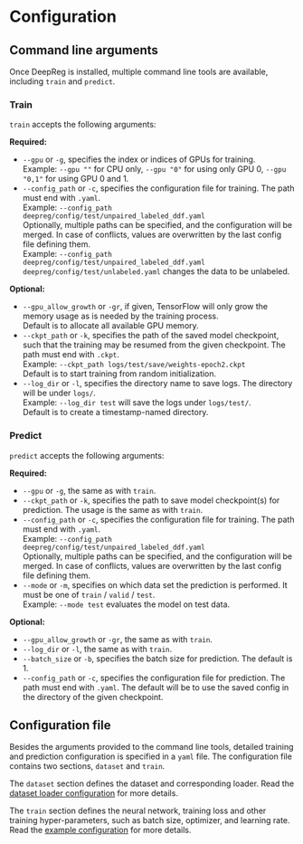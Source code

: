 # Configuration

## Command line arguments

Once DeepReg is installed, multiple command line tools are available, including `train`
and `predict`.

### Train

`train` accepts the following arguments:

**Required:**

- `--gpu` or `-g`, specifies the index or indices of GPUs for training.<br> Example:
  `--gpu ""` for CPU only, `--gpu "0"` for using only GPU 0, `--gpu "0,1"` for using GPU
  0 and 1.
- `--config_path` or `-c`, specifies the configuration file for training. The path must
  end with `.yaml`.<br> Example:
  `--config_path deepreg/config/test/unpaired_labeled_ddf.yaml`<br> Optionally, multiple
  paths can be specified, and the configuration will be merged. In case of conflicts,
  values are overwritten by the last config file defining them.<br> Example:
  `--config_path deepreg/config/test/unpaired_labeled_ddf.yaml deepreg/config/test/unlabeled.yaml`
  changes the data to be unlabeled.

**Optional:**

- `--gpu_allow_growth` or `-gr`, if given, TensorFlow will only grow the memory usage as
  is needed by the training process.<br> Default is to allocate all available GPU
  memory.
- `--ckpt_path` or `-k`, specifies the path of the saved model checkpoint, such that the
  training may be resumed from the given checkpoint. The path must end with `.ckpt`.<br>
  Example: `--ckpt_path logs/test/save/weights-epoch2.ckpt`<br> Default is to start
  training from random initialization.
- `--log_dir` or `-l`, specifies the directory name to save logs. The directory will be
  under `logs/`.<br> Example: `--log_dir test` will save the logs under `logs/test/`.
  <br> Default is to create a timestamp-named directory.

### Predict

`predict` accepts the following arguments:

**Required:**

- `--gpu` or `-g`, the same as with `train`.
- `--ckpt_path` or `-k`, specifies the path to save model checkpoint(s) for prediction.
  The usage is the same as with `train`.
- `--config_path` or `-c`, specifies the configuration file for training. The path must
  end with `.yaml`.<br> Example:
  `--config_path deepreg/config/test/unpaired_labeled_ddf.yaml`<br> Optionally, multiple
  paths can be specified, and the configuration will be merged. In case of conflicts,
  values are overwritten by the last config file defining them.
- `--mode` or `-m`, specifies on which data set the prediction is performed. It must be
  one of `train` / `valid` / `test`.<br> Example: `--mode test` evaluates the model on
  test data.

**Optional:**

- `--gpu_allow_growth` or `-gr`, the same as with `train`.
- `--log_dir` or `-l`, the same as with `train`.
- `--batch_size` or `-b`, specifies the batch size for prediction. The default is 1.
- `--config_path` or `-c`, specifies the configuration file for prediction. The path
  must end with `.yaml`. The default will be to use the saved config in the directory of
  the given checkpoint.

## Configuration file

Besides the arguments provided to the command line tools, detailed training and
prediction configuration is specified in a `yaml` file. The configuration file contains
two sections, `dataset` and `train`.

The `dataset` section defines the dataset and corresponding loader. Read the
[dataset loader configuration](doc_data_loader.md) for more details.

The `train` section defines the neural network, training loss and other training
hyper-parameters, such as batch size, optimizer, and learning rate. Read the
[example configuration](https://github.com/ucl-candi/DeepReg/blob/master/deepreg/config/unpaired_labeled_ddf.yaml)
for more details.
